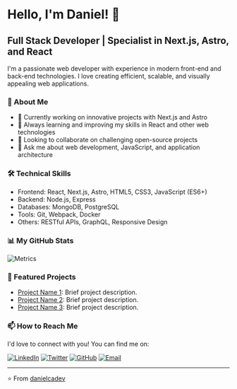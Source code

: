 # Hello, I'm Daniel! 👋

## Full Stack Developer | Specialist in Next.js, Astro, and React

I'm a passionate web developer with experience in modern front-end and back-end technologies. I love creating efficient, scalable, and visually appealing web applications.

### 🚀 About Me
- 🔭 Currently working on innovative projects with Next.js and Astro
- 🌱 Always learning and improving my skills in React and other web technologies
- 👯 Looking to collaborate on challenging open-source projects
- 💬 Ask me about web development, JavaScript, and application architecture

### 🛠 Technical Skills
- Frontend: React, Next.js, Astro, HTML5, CSS3, JavaScript (ES6+)
- Backend: Node.js, Express
- Databases: MongoDB, PostgreSQL
- Tools: Git, Webpack, Docker
- Others: RESTful APIs, GraphQL, Responsive Design

### 📊 My GitHub Stats

![Metrics](https://metrics.lecoq.io/danielcadev?template=classic&base.header=0&base.activity=0&base.community=0&base.repositories=0&base.metadata=0&isocalendar=1&languages=1&stars=1&isocalendar.duration=half-year&languages.limit=8&languages.threshold=0%25&languages.colors=github&languages.sections=most-used&languages.indepth=false&languages.analysis.timeout=15&languages.categories=markup%2C%20programming&languages.recent.categories=markup%2C%20programming&languages.recent.load=300&languages.recent.days=14&stars.limit=4&config.timezone=America%2FNew_York)

### 🌟 Featured Projects
- [Project Name 1](link): Brief project description.
- [Project Name 2](link): Brief project description.
- [Project Name 3](link): Brief project description.

### 📫 How to Reach Me
I'd love to connect with you! You can find me on:

[![LinkedIn](https://img.shields.io/badge/LinkedIn-0077B5?style=for-the-badge&logo=linkedin&logoColor=white)](your-linkedin-link)
[![Twitter](https://img.shields.io/badge/Twitter-1DA1F2?style=for-the-badge&logo=twitter&logoColor=white)](your-twitter-link)
[![GitHub](https://img.shields.io/badge/GitHub-100000?style=for-the-badge&logo=github&logoColor=white)](https://github.com/danielcadev)
[![Email](https://img.shields.io/badge/Email-D14836?style=for-the-badge&logo=gmail&logoColor=white)](mailto:youremail@example.com)

---

⭐️ From [danielcadev](https://github.com/danielcadev)
